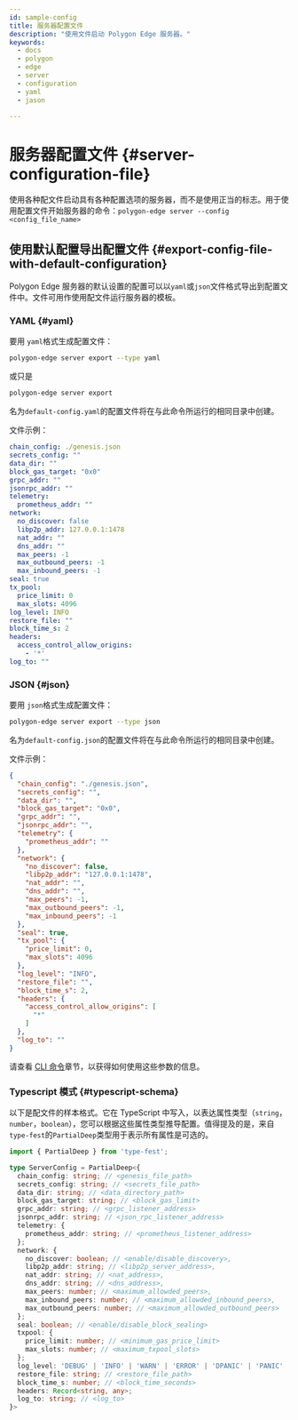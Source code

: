 ```yaml
---
id: sample-config
title: 服务器配置文件
description: "使用文件启动 Polygon Edge 服务器。"
keywords:
  - docs
  - polygon
  - edge
  - server
  - configuration
  - yaml
  - jason

---
```

# 服务器配置文件 {#server-configuration-file}
使用各种配文件启动具有各种配置选项的服务器，而不是使用正当的标志。用于使用配置文件开始服务器的命令：`polygon-edge server --config <config_file_name>`

## 使用默认配置导出配置文件 {#export-config-file-with-default-configuration}
Polygon Edge 服务器的默认设置的配置可以以`yaml`或`json`文件格式导出到配置文件中。文件可用作使用配文件运行服务器的模板。

### YAML {#yaml}
要用 `yaml`格式生成配置文件：
```bash
polygon-edge server export --type yaml
```
或只是
```bash
polygon-edge server export
```
名为`default-config.yaml`的配置文件将在与此命令所运行的相同目录中创建。

文件示例：
```yaml
chain_config: ./genesis.json
secrets_config: ""
data_dir: ""
block_gas_target: "0x0"
grpc_addr: ""
jsonrpc_addr: ""
telemetry:
  prometheus_addr: ""
network:
  no_discover: false
  libp2p_addr: 127.0.0.1:1478
  nat_addr: ""
  dns_addr: ""
  max_peers: -1
  max_outbound_peers: -1
  max_inbound_peers: -1
seal: true
tx_pool:
  price_limit: 0
  max_slots: 4096
log_level: INFO
restore_file: ""
block_time_s: 2
headers:
  access_control_allow_origins:
    - '*'
log_to: ""
```

### JSON {#json}
要用 `json`格式生成配置文件：
```bash
polygon-edge server export --type json
```
名为`default-config.json`的配置文件将在与此命令所运行的相同目录中创建。

文件示例：

```json
{
  "chain_config": "./genesis.json",
  "secrets_config": "",
  "data_dir": "",
  "block_gas_target": "0x0",
  "grpc_addr": "",
  "jsonrpc_addr": "",
  "telemetry": {
    "prometheus_addr": ""
  },
  "network": {
    "no_discover": false,
    "libp2p_addr": "127.0.0.1:1478",
    "nat_addr": "",
    "dns_addr": "",
    "max_peers": -1,
    "max_outbound_peers": -1,
    "max_inbound_peers": -1
  },
  "seal": true,
  "tx_pool": {
    "price_limit": 0,
    "max_slots": 4096
  },
  "log_level": "INFO",
  "restore_file": "",
  "block_time_s": 2,
  "headers": {
    "access_control_allow_origins": [
      "*"
    ]
  },
  "log_to": ""
}
```

请查看 [CLI 命令](/docs/edge/get-started/cli-commands)章节，以获得如何使用这些参数的信息。

### Typescript 模式 {#typescript-schema}

以下是配文件的样本格式。它在 TypeScript 中写入，以表达属性类型（`string`，`number`，`boolean`），您可以根据这些属性类型推导配置。值得提及的是，来自`type-fest`的`PartialDeep`类型用于表示所有属性是可选的。

```typescript
import { PartialDeep } from 'type-fest';

type ServerConfig = PartialDeep<{
  chain_config: string; // <genesis_file_path>
  secrets_config: string; // <secrets_file_path>
  data_dir: string; // <data_directory_path>
  block_gas_target: string; // <block_gas_limit>
  grpc_addr: string; // <grpc_listener_address>
  jsonrpc_addr: string; // <json_rpc_listener_address>
  telemetry: {
    prometheus_addr: string; // <prometheus_listener_address>
  };
  network: {
    no_discover: boolean; // <enable/disable_discovery>,
    libp2p_addr: string; // <libp2p_server_address>,
    nat_addr: string; // <nat_address>,
    dns_addr: string; // <dns_address>,
    max_peers: number; // <maximum_allowded_peers>,
    max_inbound_peers: number; // <maximum_allowded_inbound_peers>,
    max_outbound_peers: number; // <maximum_allowded_outbound_peers>
  };
  seal: boolean; // <enable/disable_block_sealing>
  txpool: {
    price_limit: number; // <minimum_gas_price_limit>
    max_slots: number; // <maximum_txpool_slots>
  };
  log_level: 'DEBUG' | 'INFO' | 'WARN' | 'ERROR' | 'DPANIC' | 'PANIC' | 'FATAL'; // <log_level>
  restore_file: string; // <restore_file_path>
  block_time_s: number; // <block_time_seconds>
  headers: Record<string, any>;
  log_to: string; // <log_to>
}>
```

